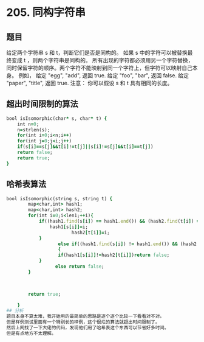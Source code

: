 # 205. 同构字符串
## 题目
给定两个字符串 s 和 t，判断它们是否是同构的。
如果 s 中的字符可以被替换最终变成 t ，则两个字符串是同构的。
所有出现的字符都必须用另一个字符替换，同时保留字符的顺序。两个字符不能映射到同一个字符上，但字符可以映射自己本身。
例如，
给定 "egg", "add", 返回 true.
给定 "foo", "bar", 返回 false.
给定 "paper", "title", 返回 true.
注意：
你可以假设 s 和 t 具有相同的长度。
## 超出时间限制的算法
```ruby
bool isIsomorphic(char* s, char* t) {
    int n=0;
    n=strlen(s);
    for(int i=0;i<n;i++)
    for(int j=0;j<i;j++)
    if(s[i]==s[j]&&t[i]!=t[j]||s[i]!=s[j]&&t[i]==t[j])
    return false;
    return true;
}
```
## 哈希表算法
```ruby
bool isIsomorphic(string s, string t) {
        map<char,int> hash1;
        map<char,int> hash2;
        for(int i=0;i<len1;++i){
            if((hash1.find(s[i]) == hash1.end()) && (hash2.find(t[i]) == hash2.end())){
                hash1[s[i]]=i;
                        hash2[t[i]]=i;
            }
                   else if((hash1.find(s[i]) != hash1.end()) && (hash2.find(t[i]) != hash2.end()))
                   {
                   if(hash1[s[i]]!=hash2[t[i]])return false;
            }
                  else return false;
        }

        

        return true;

    }
## 分析
题目本身不算太难，我开始用的最简单的思路是逐个逐个比较一下看看对不对。
但是样例测试里面有一个特别长的样例，这个很烂的算法就超出时间限制了。  
然后上网找了一下大佬的代码，发现他们用了哈希表这个东西可以节省好多时间。 
但是有点地方不太理解。
